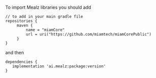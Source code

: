 To import Mealz libraries you should add 

```koltin
// to add in your main gradle file
repositories {
     maven {
         name = "miamCore"
         url = uri("https://github.com/miamtech/miamCorePublic")
     }
}
```

and then 

 ```koltin
 dependencies {
    implementation 'ai.mealz:package:version'
}
```